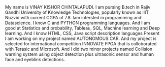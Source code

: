 My name is VINAY KISHOR CHINTALAPUDI. I am pursing B.tech in Rajiv Gandhi University of Knowledge Technologies, popularly known as IIIT Nuzvid with current CGPA of 7.8. Iam intersted in programming and Datascience. I know C and PYTHON programming languages. And I am good at Statistics and probability, Tableau, SQL, Machine learning and Deep learning. And I know HTML, CSS, Java script description languages.Present I am working on my project named AUTONOMOUS CAR. And my project is selected for international competition INNOVATE FPGA that is colloborated with Terasic and Microsoft. And I did two minor projects named Collision warning system using object detection plus ultrasonic sensor and human face and eyeblink detections.
